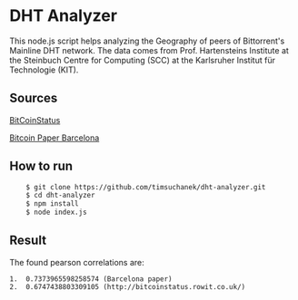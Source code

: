 DHT Analyzer
============

This node.js script helps analyzing the Geography of peers of
Bittorrent's Mainline DHT network. The data comes from Prof.
Hartensteins Institute at the Steinbuch Centre for Computing (SCC) at
the Karlsruher Institut für Technologie (KIT).

## Sources
[BitCoinStatus](http://bitcoinstatus.rowit.co.uk/)

[Bitcoin Paper Barcelona](http://fc14.ifca.ai/bitcoin/papers/bitcoin14_submission_3.pdf)

## How to run

```sh
    $ git clone https://github.com/timsuchanek/dht-analyzer.git
    $ cd dht-analyzer
    $ npm install
    $ node index.js
```

## Result
The found pearson correlations are:

    1.  0.7373965598258574 (Barcelona paper)
    2.  0.6747438803309105 (http://bitcoinstatus.rowit.co.uk/)

